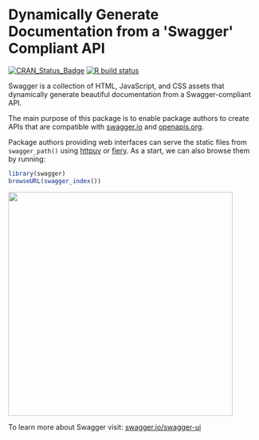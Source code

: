 Dynamically Generate Documentation from a 'Swagger' Compliant API
================

[![CRAN\_Status\_Badge](https://www.r-pkg.org/badges/version/swagger)](https://cran.r-project.org/package=swagger)
[![R build status](https://github.com/rstudio/swagger/actions/workflows/R-CMD-check.yaml/badge.svg)](https://github.com/rstudio/swagger/actions)

Swagger is a collection of HTML, JavaScript, and CSS assets that dynamically generate beautiful documentation from a Swagger-compliant API.

The main purpose of this package is to enable package authors to create APIs that are compatible with [swagger.io](https://swagger.io/) and [openapis.org](https://www.openapis.org/).

Package authors providing web interfaces can serve the static files from `swagger_path()` using [httpuv](https://github.com/rstudio/httpuv) or [fiery](https://github.com/thomasp85/fiery). As a start, we can also browse them by running:

``` r
library(swagger)
browseURL(swagger_index())
```

<img src="tools/readme/browse_swagger.png" width=450 />

To learn more about Swagger visit: [swagger.io/swagger-ui](https://swagger.io/swagger-ui/)
